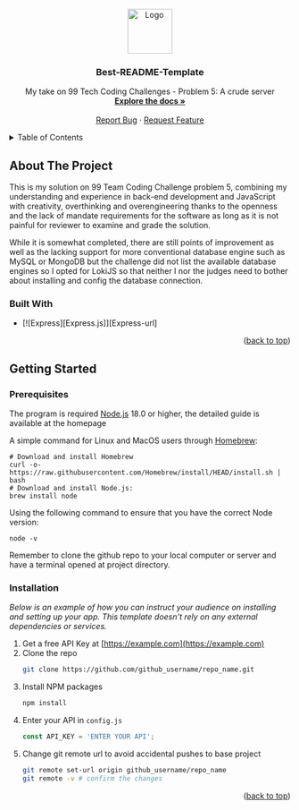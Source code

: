 <!-- PROJECT LOGO -->
<br />
<div align="center">
  <a href="https://github.com/othneildrew/Best-README-Template">
    <img src="images/logo.png" alt="Logo" width="80" height="80">
  </a>

  <h3 align="center">Best-README-Template</h3>

  <p align="center">
    My take on 99 Tech Coding Challenges - Problem 5: A crude server
    <br />
    <a href="https://github.com/othneildrew/Best-README-Template"><strong>Explore the docs »</strong></a>
    <br />
    <br />
    <a href="https://github.com/othneildrew/Best-README-Template/issues/new?labels=bug&template=bug-report---.md">Report Bug</a>
    &middot;
    <a href="https://github.com/othneildrew/Best-README-Template/issues/new?labels=enhancement&template=feature-request---.md">Request Feature</a>
  </p>
</div>

<!-- TABLE OF CONTENTS -->
<details>
  <summary>Table of Contents</summary>
  <ol>
    <li>
      <a href="#about-the-project">About The Project</a>
      <ul>
        <li><a href="#built-with">Built With</a></li>
      </ul>
    </li>
    <li>
      <a href="#getting-started">Getting Started</a>
      <ul>
        <li><a href="#prerequisites">Prerequisites</a></li>
        <li><a href="#installation">Installation</a></li>
      </ul>
    </li>
    <li><a href="#usage">Usage</a></li>
    <li><a href="#roadmap">Reasoning</a></li>
    <li><a href="#license">License</a></li>
    <li><a href="#contact">Contact</a></li>
    <li><a href="#acknowledgments">Acknowledgments</a></li>
  </ol>
</details>

<!-- ABOUT THE PROJECT -->
## About The Project
This is my solution on 99 Team Coding Challenge problem 5, combining my understanding and experience in back-end development and JavaScript with creativity, overthinking and overengineering thanks to the openness and the lack of mandate requirements for the software as long as it is not painful for reviewer to examine and grade the solution.


While it is somewhat completed, there are still points of improvement as well as the lacking support for more conventional database engine such as MySQL or MongoDB but the challenge did not list the available database engines so I opted for LokiJS so that neither I nor the judges need to bother about installing and config the database connection.

### Built With

* [![Express][Express.js]][Express-url]

<p align="right">(<a href="#readme-top">back to top</a>)</p>


<!-- GETTING STARTED -->
## Getting Started
 
### Prerequisites

The program is required [Node.js](https://nodejs.org/en/) 18.0 or higher, the detailed guide is available at the homepage 

A simple command for Linux and MacOS users through [Homebrew](https://brew.sh):
```
# Download and install Homebrew
curl -o- https://raw.githubusercontent.com/Homebrew/install/HEAD/install.sh | bash
# Download and install Node.js:
brew install node
```

Using the following command to ensure that you have the correct Node version:
```
node -v
```

Remember to clone the github repo to your local computer or server and have a terminal opened at project directory.

### Installation

_Below is an example of how you can instruct your audience on installing and setting up your app. This template doesn't rely on any external dependencies or services._

1. Get a free API Key at [https://example.com](https://example.com)
2. Clone the repo
   ```sh
   git clone https://github.com/github_username/repo_name.git
   ```
3. Install NPM packages
   ```sh
   npm install
   ```
4. Enter your API in `config.js`
   ```js
   const API_KEY = 'ENTER YOUR API';
   ```
5. Change git remote url to avoid accidental pushes to base project
   ```sh
   git remote set-url origin github_username/repo_name
   git remote -v # confirm the changes
   ```

<p align="right">(<a href="#readme-top">back to top</a>)</p>
